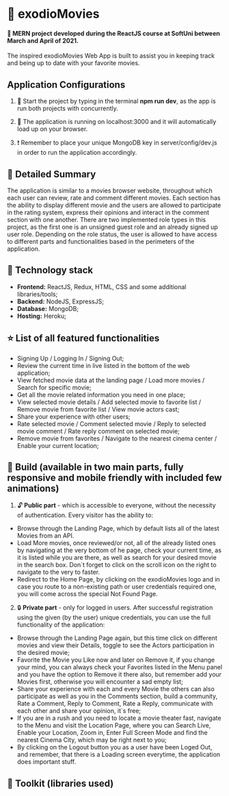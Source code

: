 #

# :movie_camera: exodioMovies

#### :loudspeaker: MERN project developed during the ReactJS course at SoftUni between March and April of 2021.

The inspired exodioMovies Web App is built to assist you in keeping track and being up to date with your favorite movies.

## Application Configurations

1. :rocket: Start the project by typing in the terminal **npm run dev**, as the app is run both projects with concurrently.

2. :arrows_counterclockwise: The application is running on localhost:3000 and it will automatically load up on your browser.

3. :heavy_exclamation_mark: Remember to place your unique MongoDB key in server/config/dev.js in order to run the application accordingly.

## :bookmark_tabs: Detailed Summary

The application is similar to a movies browser website, throughout which each user can review, rate and comment different movies. Each section has the ability to display different movie and the users are allowed to participate in the rating system, express their opinions and interact in the comment section with one another. There are two implemented role types in this project, as the first one is an unsigned guest role and an already signed up user role. Depending on the role status, the user is allowed to have access to different parts and functionalities based in the perimeters of the application.

## :gem: Technology stack

- **Frontend:** ReactJS, Redux, HTML, CSS and some additional libraries/tools;
- **Backend:** NodeJS, ExpressJS;
- **Database:** MongoDB;
- **Hosting:** Heroku;

## :star: List of all featured functionalities

- Signing Up / Logging In / Signing Out;
- Review the current time in live listed in the bottom of the web application;
- View fetched movie data at the landing page / Load more movies / Search for specific movie;
- Get all the movie related information you need in one place;
- View selected movie details / Add selected movie to favorite list / Remove movie from favorite list / View movie actors cast;
- Share your experience with other users;
- Rate selected movie / Comment selected movie / Reply to selected movie comment / Rate reply comment on selected movie;
- Remove movie from favorites / Navigate to the nearest cinema center / Enable your current location;

## :pushpin: Build (**available in two main parts, fully responsive and mobile friendly with included few animations**)

1. :unlock: **Public part** - which is accessible to everyone, without the necessity of authentication. Every visitor has the ability to:

- Browse through the Landing Page, which by default lists all of the latest Movies from an API.
- Load More movies, once reviewed/or not, all of the already listed ones by navigating at the very bottom of he page, check your current time, as it is listed while you are there, as well as search for your desired movie in the search box. Don`t forget to click on the scroll icon on the right to navigate to the very to faster.
- Redirect to the Home Page, by clicking on the exodioMovies logo and in case you route to a non-existing path or user credentials required one, you will come across the special Not Found Page.

2. :lock: **Private part** - only for logged in users. After successful registration using the given (by the user) unique credentials, you can use the full functionality of the application:

- Browse through the Landing Page again, but this time click on different movies and view their Details, toggle to see the Actors participation in the desired movie;
- Favorite the Movie you Like now and later on Remove it, if you change your mind, you can always check your Favorites listed in the Menu panel and you have the option to Remove it there also, but remember add your Movies first, otherwise you will encounter a sad empty list;
- Share your experience with each and every Movie the others can also participate as well as you in the Comments section, build a community, Rate a Comment, Reply to Comment, Rate a Reply, communicate with each other and share your opinion, it`s free;
- If you are in a rush and you need to locate a movie theater fast, navigate to the Menu and visit the Location Page, where you can Search Live, Enable your Location, Zoom in, Enter Full Screen Mode and find the nearest Cinema City, which may be right next to you;
- By clicking on the Logout button you as a user have been Loged Out, and remember, that there is a Loading screen everytime, the application does important stuff.

## :wrench: Toolkit (libraries used)

